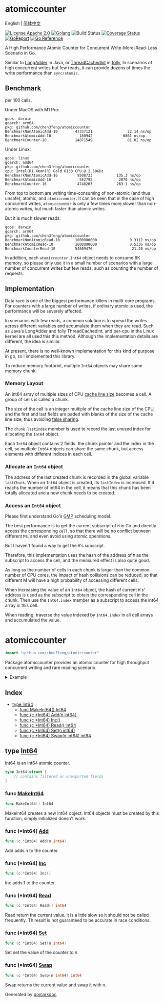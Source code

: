 # atomiccounter

English | [简体中文](README_zh.md)

[![License Apache 2.0](https://img.shields.io/badge/License-Apache_2.0-red.svg)](COPYING)
[![Golang](https://img.shields.io/badge/Language-go1.18+-blue.svg)](https://go.dev/)
![Build Status](https://github.com/chen3feng/atomiccounter/actions/workflows/go.yml/badge.svg)
[![Coverage Status](https://coveralls.io/repos/github/chen3feng/atomiccounter/badge.svg?branch=master)](https://coveralls.io/github/chen3feng/atomiccounter?branch=master)
[![GoReport](https://goreportcard.com/badge/github.com/securego/gosec)](https://goreportcard.com/report/github.com/chen3feng/atomiccounter)
[![Go Reference](https://pkg.go.dev/badge/github.com/chen3feng/atomiccounter.svg)](https://pkg.go.dev/github.com/chen3feng/atomiccounter)

A High Performance Atomic Counter for Concurrent Write-More-Read-Less Scenario in Go.

Similar to [LongAdder](https://docs.oracle.com/javase/8/docs/api/java/util/concurrent/atomic/LongAdder.html) in Java, or
[ThreadCachedInt](https://github.com/facebook/folly/blob/main/folly/docs/ThreadCachedInt.md) in [folly](https://github.com/facebook/folly),
In scenarios of high concurrent writes but few reads, it can provide dozens of times the write performance than `sync/atomic`.

## Benchmark

per 100 calls.

Under MacOS with M1 Pro:

```console
goos: darwin
goarch: arm64
pkg: github.com/chen3feng/atomiccounter
BenchmarkNonAtomicAdd-10        47337121                22.14 ns/op
BenchmarkAtomicAdd-10             180942              6861 ns/op
BenchmarkCounter-10             14871549                81.02 ns/op
```

Under Linux:

```console
goos: linux
goarch: amd64
pkg: github.com/chen3feng/atomiccounter
cpu: Intel(R) Xeon(R) Gold 6133 CPU @ 2.50GHz
BenchmarkNonAtomicAdd-16    	 9508723	       135.3 ns/op
BenchmarkAtomicAdd-16       	  582798	        2070 ns/op
BenchmarkCounter-16         	 4748263	       263.1 ns/op
```

From top to bottom are writing time-consuming of non-atomic (and thus unsafe), atomic, and `atomiccounter`.
It can be seen that in the case of high concurrent writes, `atomiccounter` is only a few times more slower
than non-atomic writes, but much faster than atomic writes.

But it is much slower reads:

```console
goos: darwin
goarch: arm64
pkg: github.com/chen3feng/atomiccounter
BenchmarkNonAtomicRead-10       1000000000               0.3112 ns/op
BenchmarkAtomicRead-10          1000000000               0.5336 ns/op
BenchmarkCounterRead-10         54609476                  21.20 ns/op
```

In addition, each `atomiccounter.Int64` object needs to consume 8K memory, so please only use it in a small number of
scenarios with a large number of concurrent writes but few reads, such as counting the number of requests.

## Implementation

Data race is one of the biggest performance killers in multi-core programs. For counters with a large number of writes,
if ordinary atomic is used, the performance will be severely affected.

In scenarios with few reads, a common solution is to spread the writes across different variables and accumulate them when they are read.
Such as Java's LongAdder and folly ThreadCachedInt, and per-cpu in the Linux kernel are all used this this method.
Although the implementation details are different, the idea is similar.

At present, there is no well-known implementation for this kind of purpose in go, so I implemented this library.

To reduce memory footprint, multiple `Int64` objects may share same memory chunk.

### Memory Layout

An int64 array of multiple sizes of CPU [cache line size](https://en.wikipedia.org/wiki/CPU_cache#Cache_entries) becomes a cell.
A group of cells is called a chunk.

The size of the cell is an integer multiple of the cache line size of the CPU, and the first and last fields are paded
with blanks of the size of the cache line size, thus avoiding [false sharing](https://www.google.com/search?q=false+sharing).

The `chunk.lastIndex` member is used to record the last unused index for allocating the `Int64` object.

Each `Int64` object contains 2 fields: the chunk pointer and the index in the cell, so multiple `Int64` objects can share the same chunk,
but access elements with different indices in each cell.

### Allocate an `Int64` object

The address of the last created chunk is recorded in the global variable `lastChunk`. When an `Int64` object is created,
its `lastIndex` is increased. If it reachs the number of int64 in the cell,
it means that this chunk has been totally allocated and a new chunk needs to be created.

### Access an `Int64` object

Please first understand Go's [GMP](https://www.google.com/search?q=golang+GMP) scheduling model.

The best performance is to get the current subscript of `M` in Go and directly access the corresponding `cell`,
so that there will be no conflict between different `M`s, and even avoid using atomic operations.

But I haven't found a way to get the `M`'s subscript.

Therefore, this implementation uses the hash of the address of `M` as the subscript to access the cell,
and the measured effect is also quite good.

As long as the number of cells in each chunk is larger than the common number of CPU cores,
the impact of hash collisions can be reduced, so that different M will have a high probability
of accessing different cells.

When increasing the value of an `Int64` object, the hash of current `M`'s' address is used as the
subscript to obtain the corresponding cell in the chunk.
Then use the `Int64.index` member as a subscript to access the int64 array in this cell.

When reading, traverse the value indexed by `Int64.index` in all cell arrays and accumulated the value.

<!-- gomarkdoc:embed:start -->

<!-- Code generated by gomarkdoc. DO NOT EDIT -->

# atomiccounter

```go
import "github.com/chen3feng/atomiccounter"
```

Package atomiccounter provides an atomic counter for high throughput concurrent writing and rare reading scenario.

<details><summary>Example</summary>
<p>

```go
package main

import (
	"fmt"
	"github.com/chen3feng/atomiccounter"
	"sync"
)

func main() {
	counter := atomiccounter.MakeInt64()
	var wg sync.WaitGroup
	for i := 0; i < 100; i++ {
		wg.Add(1)
		go func() {
			counter.Inc()
			wg.Done()
		}()

	}
	wg.Wait()
	fmt.Println(counter.Read())
	counter.Set(0)
	fmt.Println(counter.Read())
}
```

#### Output

```
100
0
```

</p>
</details>

## Index

- [type Int64](<#type-int64>)
  - [func MakeInt64() Int64](<#func-makeint64>)
  - [func (c *Int64) Add(n int64)](<#func-int64-add>)
  - [func (c *Int64) Inc()](<#func-int64-inc>)
  - [func (c *Int64) Read() int64](<#func-int64-read>)
  - [func (c *Int64) Set(n int64)](<#func-int64-set>)
  - [func (c *Int64) Swap(n int64) int64](<#func-int64-swap>)


## type [Int64](<https://github.com/chen3feng/atomiccounter/blob/master/int64.go#L18-L21>)

Int64 is an int64 atomic counter.

```go
type Int64 struct {
    // contains filtered or unexported fields
}
```

### func [MakeInt64](<https://github.com/chen3feng/atomiccounter/blob/master/int64.go#L56>)

```go
func MakeInt64() Int64
```

MakeInt64 creates a new Int64 object. Int64 objects must be created by this function, simply initialized doesn't work.

### func \(\*Int64\) [Add](<https://github.com/chen3feng/atomiccounter/blob/master/int64.go#L71>)

```go
func (c *Int64) Add(n int64)
```

Add adds n to the counter.

### func \(\*Int64\) [Inc](<https://github.com/chen3feng/atomiccounter/blob/master/int64.go#L77>)

```go
func (c *Int64) Inc()
```

Inc adds 1 to the counter.

### func \(\*Int64\) [Read](<https://github.com/chen3feng/atomiccounter/blob/master/int64.go#L89>)

```go
func (c *Int64) Read() int64
```

Read return the current value. it is a little slow so it should not be called frequently. Th result is not guaranteed to be accurate in race conditions.

### func \(\*Int64\) [Set](<https://github.com/chen3feng/atomiccounter/blob/master/int64.go#L82>)

```go
func (c *Int64) Set(n int64)
```

Set set the value of the counter to n.

### func \(\*Int64\) [Swap](<https://github.com/chen3feng/atomiccounter/blob/master/int64.go#L99>)

```go
func (c *Int64) Swap(n int64) int64
```

Swap returns the current value and swap it with n.



Generated by [gomarkdoc](<https://github.com/princjef/gomarkdoc>)


<!-- gomarkdoc:embed:end -->
